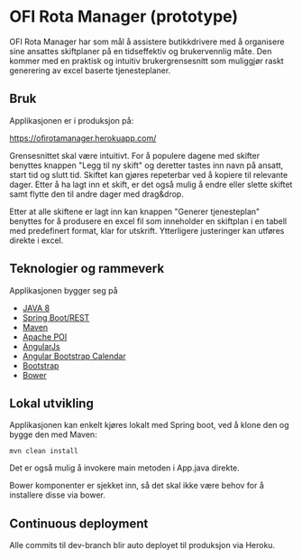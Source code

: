 # OFI Rota Manager (prototype)

OFI Rota Manager har som mål å assistere butikkdrivere med å organisere sine ansattes skiftplaner på en tidseffektiv og brukervennlig måte. Den kommer med en praktisk og intuitiv brukergrensesnitt som muliggjør raskt generering av excel baserte tjenesteplaner.

## Bruk
Applikasjonen er i produksjon på:

https://ofirotamanager.herokuapp.com/

Grensesnittet skal være intuitivt. For å populere dagene med skifter benyttes knappen "Legg til ny skift" og deretter tastes inn navn på ansatt, start tid og slutt tid. Skiftet kan gjøres repeterbar ved å kopiere til relevante dager. Etter å ha lagt inn et skift, er det også mulig å endre eller slette skiftet samt flytte den til andre dager med drag&drop.

Etter at alle skiftene er lagt inn kan knappen "Generer tjenesteplan" benyttes for å produsere en excel fil som inneholder en skiftplan i en tabell med predefinert format, klar for utskrift. Ytterligere justeringer kan utføres direkte i excel.

## Teknologier og rammeverk
Applikasjonen bygger seg på 
- [JAVA 8](http://www.oracle.com/technetwork/java/javase/downloads/jdk8-downloads-2133151.html)
- [Spring Boot/REST](https://projects.spring.io/spring-boot/)
- [Maven](https://maven.apache.org/)
- [Apache POI](https://poi.apache.org/)
- [AngularJs](https://angularjs.org/)
- [Angular Bootstrap Calendar](https://github.com/mattlewis92/angular-bootstrap-calendar)
- [Bootstrap](http://getbootstrap.com/)
- [Bower](https://bower.io/)

## Lokal utvikling
Applikasjonen kan enkelt kjøres lokalt med Spring boot, ved å klone den og bygge den med Maven:

`mvn clean install`

Det er også mulig å invokere main metoden i App.java direkte.

Bower komponenter er sjekket inn, så det skal ikke være behov for å installere disse via bower. 

## Continuous deployment
Alle commits til dev-branch blir auto deployet til produksjon via Heroku.





